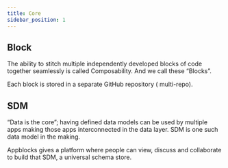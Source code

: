 ```yaml
---
title: Core
sidebar_position: 1
---
```

## **Block**

The ability to stitch multiple independently developed blocks of code together seamlessly is called Composability. And we call these “Blocks”.

Each block is stored in a separate GitHub repository ( multi-repo).

## SDM

“Data is the core”; having defined data models can be used by multiple apps making those apps interconnected in the data layer. SDM is one such data model in the making.

Appblocks gives a platform where people can view, discuss and collaborate to build that SDM, a universal schema store.


